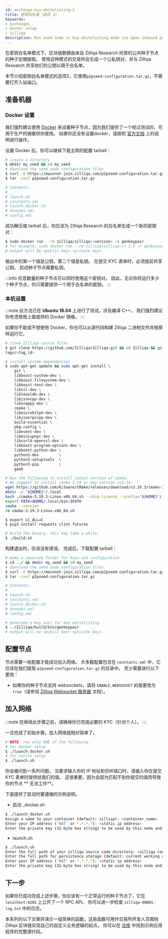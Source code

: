 ```yaml
---
id: exchange-key-whitelisting-2
title: 密钥白名单（选项 2）
keywords:
- exchanges
- docker setup
- zilliqa
description: Run seed node in key whitelisting mode (no open inbound port)
---
```


在密钥白名单模式下，区块链数据由来自 Zilliqa Research 托管的公共种子节点的种子定期提取。 使用这种模式的交易所会生成一个公私钥对，并与 Zilliqa Research 共享他们的公钥以用于白名单。

本节介绍密钥白名单模式的选项2，它使用`p2pseed-configuration.tar.gz`，不需要打开入站端口。

## 准备机器

### Docker 设置

我们强烈建议使用 [Docker](https://docker.com) 来设置种子节点，因为我们提供了一个经过测试的、可用于生产的镜像供你使用。 如果你还没有设置docker，请按照 [官方文档](https://docs.docker.com/install/) 上的说明进行操作。

设置 Docker 后，你可以继续下载主网的配置 tarball：

```sh
# create a directory
$ mkdir my_seed && cd my_seed
# download the seed node configuration files
$ curl -O https://mainnet-join.zilliqa.com/p2pseed-configuration.tar.gz
$ tar -zxvf p2pseed-configuration.tar.gz

# Contents:
#
# launch.sh
# constants.xml
# launch_docker.sh
# dsnodes.xml
# config.xml
```

成功解压缩 tarball 后，你应该为 Zilliqa Research 的白名单生成一个新的密钥对：

```sh
$ sudo docker run --rm zilliqa/zilliqa:<version> -c genkeypair
# for example: sudo docker run --rm zilliqa/zilliqa:v7.2.0 -c genkeypair
# output will be <public key> <private key>
```

输出中的第一个值是公钥，第二个值是私钥。 在提交 KYC 表单时，必须提前共享公钥。 启动种子节点需要私钥。

:::info
任意数量的种子节点可以同时使用这个密钥对。 因此，无论你将运行多少个种子节点，你只需要提供一个用于白名单的密钥。
:::

### 本机设置

:::note
此方法已在 **Ubuntu 18.04** 上进行了测试，涉及编译 C++。 我们强烈建议你考虑使用上面提供的 Docker 镜像。
:::

如果你不能或不想使用 Docker，你也可以从源代码构建 Zilliqa 二进制文件并按原样运行它。

```sh
# clone Zilliqa source files
$ git clone https://github.com/Zilliqa/Zilliqa.git && cd Zilliqa && git checkout
tags/<tag_id>

# install system dependencies
$ sudo apt-get update && sudo apt-get install \
    git \
    libboost-system-dev \
    libboost-filesystem-dev \
    libboost-test-dev \
    libssl-dev \
    libleveldb-dev \
    libjsoncpp-dev \
    libsnappy-dev \
    cmake \
    libmicrohttpd-dev \
    libjsonrpccpp-dev \
    build-essential \
    pkg-config \
    libevent-dev \
    libminiupnpc-dev \
    libcurl4-openssl-dev \
    libboost-program-options-dev \
    libboost-python-dev \
    python3-dev         \
    python3-setuptools  \
    python3-pip         \
    gawk

# Run the following to install latest version of cmake.
# We suggest to install cmake 3.19 or any version >=3.16:
wget https://github.com/Kitware/CMake/releases/download/v3.19.3/cmake-3.19.3-Linux-x86_64.sh
mkdir -p "${HOME}"/.local
bash ./cmake-3.19.3-Linux-x86_64.sh --skip-license --prefix="${HOME}"/.local/
export PATH=$HOME/.local/bin:$PATH
cmake --version
rm cmake-3.19.3-Linux-x86_64.sh

$ export LC_ALL=C
$ pip3 install requests clint futures

# build the binary. this may take a while.
$ ./build.sh
```

构建退出时，应该没有错误。 完成后，下载配置 tarball：

```sh
# make a separate folder for keys and configuration
$ cd ../ && mkdir my_seed && cd my_seed
# download the seed node configuration files
$ curl -O https://mainnet-join.zilliqa.com/p2pseed-configuration.tar.gz
$ tar -zxvf p2pseed-configuration.tar.gz

# Contents:
#
# launch.sh
# constants.xml
# launch_docker.sh
# dsnodes.xml
# config.xml

# generate a key pair for key whitelisting
$ ../Zilliqa/build/bin/genkeypair
# output will be <public key> <private key>
```

## 配置节点

节点需要一些配置才能成功加入网络。 大多数配置包含在 `constants.xml` 中，它应该在我们提取 `p2pseed-configuration.tar.gz` 的目录中。 至少需要进行以下更改：

- 如果你的种子节点支持 websockets，请将 `ENABLE_WEBSOCKET` 的值更改为 `true`（请参阅 [Zilliqa Websocket 服务器](https://github.com/Zilliqa/dev-portal/tree/master/docs/api-websocket.md) 文档）。

## 加入网络

:::note
在继续此步骤之前，请确保你已完成必要的 KYC（针对个人）。
:::

一旦完成了初始步骤，加入网络就相对简单了。

```sh
# NOTE: run only ONE of the following.
# for Docker setup
$ ./launch_docker.sh
# for native setup
$ ./launch.sh
```

你会被问到一系列问题。 当要求输入你的 IP 地址和侦听端口时，请输入你在提交 KYC 表单时提供给我们的值。 这很重要，因为会因为匹配不到你提交的值而导致你的节点 ** 无法工作**。

下面提供了启动时要遵循的示例说明。

- 启动 _docker.sh

```sh
$ ./launch_docker.sh
Assign a name to your container (default: zilliqa): <container_name>
Enter your IP address ('NAT' or *.*.*.*): <static ip address>
Enter the private key (32-byte hex string) to be used by this node and whitelisted by upper seeds: <private key generated for key whitelisting>
```

- launch.sh

```sh
$ ./launch.sh
Enter the full path of your zilliqa source code directory: <zilliqa code directory path>
Enter the full path for persistence storage (default: current working directory): <default or custom path>
Enter your IP address ('NAT' or *.*.*.*): <static ip address>
Enter the private key (32-byte hex string) to be used by this node and whitelisted by upper seeds: <private key generated for key whitelisting>
```

## 下一步

如果你已成功完成上述步骤，你应该有一个正常运行的种子节点了，它在 `localhost:4201` 上公开了一个 RPC API。 你可以进一步检查 `zilliqa-00001-log.txt` 中的日志。

本系列的以下文章将演示一组简单的函数，这些函数可用作交易所开发人员围绕 Zilliqa 区块链实现自己的自定义业务逻辑的起点。 你可以在 [仓库](https://github.com/Zilliqa/dev-portal/tree/master/examples/exchange) 中找到示例应用程序的完整源代码。